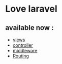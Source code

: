 # Love laravel

## available now :

* <a href="./views">views</a>
* <a href="./controller">controller</a>
* <a href="./middleware">middleware</a>
* <a href="./routes">Routing</a>

